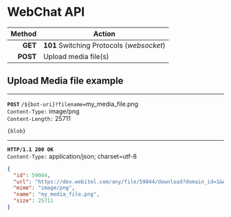 # **WebChat API**

  Method | Action
--------:|-------
**GET**  | **101** Switching Protocols (_websocket_)
**POST** | Upload media file(s)

## Upload Media file example
---

**`POST`** `/${bot-uri}?filename=`my_media_file.png  
`Content-Type:` image/png  
`Content-Length:` 25711  

```blob
{blob}
```

---

**`HTTP/1.1 200 OK`**  
`Content-Type:` application/json; charset=utf-8

```json
{
  "id": 59044,
  "url": "https://dev.webitel.com/any/file/59044/download?domain_id=1&expires=1652097069867&signature=2661b5b68f499a4266c8f2d34ca01a1a28b7069ca25552c9f0909a93be578e85e8cd38b24b1eb958aec454e934ca70e54ec7eee3c041f27312fc3d926442c358",
  "mime": "image/png",
  "name": "my_media_file.png",
  "size": 25711
}
```